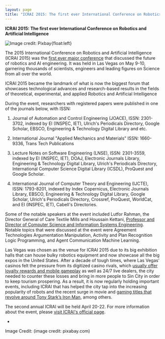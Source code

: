 ```yaml
---
layout: page
title: "ICRAI 2015: The first ever International Conference on Robotics and Artificial Intelligence"
---
```

<strong>ICRAI 2015: The first ever International Conference on Robotics and Artificial Intelligence</strong> 

![Image credit: Pixbay](https://pixabay.com/static/uploads/photo/2014/10/29/12/07/robot-507811_960_720.jpg){float:left}

The 2015 International Conference on Robotics and Artificial Intelligence (ICRAI 2015) was the <a href="http://10times.com/icrai">first ever major conference</a> that discussed the future of robotics and AI engineering. It was held in Las Vegas on May 9-10, garnering thousands of scientists, engineers and leading figures on Science from all over the world. 

ICRAI 2015 became the landmark of what is now the biggest forum that showcases technological advances and research-based results in the fields of theoretical, experimental, and applied Robotics and Artificial Intelligence

During the event, researchers with registered papers were published in one of the journals below, with ISSN:

1. Journal of Automation and Control Engineering (JOACE), ISSN: 2301-3702, indexed by EI (INSPEC, IET), Ulrich's Periodicals Directory, Google Scholar, EBSCO, Engineering & Technology Digital Library and etc. 

2. International Journal "Applied Mechanics and Materials" ISSN: 1660-9336, Trans Tech Publications 

3. Lecture Notes on Software Engineering (LNSE), ISSN: 2301-3559, indexed by EI (INSPEC, IET), DOAJ, Electronic Journals Library, Engineering & Technology Digital Library, Ulrich's Periodicals Directory, International Computer Science Digital Library (ICSDL), ProQuest and Google Scholar. 

4. International Journal of Computer Theory and Engineering (IJCTE), ISSN: 1793-8201, indexed by Index Copernicus, Electronic Journals Library, EBSCO, Engineering & Technology Digital Library, Google Scholar, Ulrich's Periodicals Directory, Crossref, ProQuest, WorldCat, and EI (INSPEC, IET), Cabell's Directories. 

Some of the notable speakers at the event included Lutfor Rahman, the Director General of Care Textile Mills and Houssain Kettani, <a href="https://www.fhsu.edu/csise/">Professor and Director of Computer Science and Information Systems Engineering</a>. Notable topics that were discussed at the event were Agreement Technologies Argumentation Manipulation, Activity and Plan Recognition Logic Programming, and Agent Communication Machine Learning. 

Las Vegas was chosen as the venue for ICRAI 2015 due to its big exhibition halls that can house bulky robotics equipment and now showcase all the big expos in the United States. After a decade of tough times, where Las Vegas’ casinos felt the pressure from its digitized casino rivals, which <a href="https://www.galacasino.com/mobile">usually offer loyalty rewards and mobile gameplay</a> as well as 24/7 live dealers, the city needed to counter these losses and bring in more people to Sin City in order to keep tourism prospering. As a result, it is now regularly holding important events, including ICRAI that has helped the city tap into the increasing popularity of robots and the recent surge in movie and <a href="
https://www.galacasino.com/casino/slots/iron-man">gaming titles that revolve around Tony Stark’s Iron Man</a>, among others.

The second annual ICRAI will be held April 20-22. For more information about the event, please <a href="http://www.icrai.org/">visit ICRAI's official page</a>.

-

Image Credit: (image credit: pixabay.com)